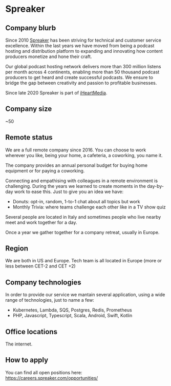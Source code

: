 # Spreaker 

## Company blurb

Since 2010 [Spreaker](https://www.spreaker.com/)  has been striving for technical and customer service excellence. Within the last years we have moved from being a podcast hosting and distribution platform to expanding and innovating how content producers monetize and hone their craft. 

Our global podcast hosting network delivers more than 300 million listens per month across 4 continents, enabling more than 50 thousand podcast producers to get heard and create successful podcasts. We ensure to bridge the gap between creativity and passion to profitable businesses.

Since late 2020 Spreaker is part of [iHeartMedia](https://www.iheartmedia.com/). 

## Company size

~50 

## Remote status

We are a full remote company since 2016. You can choose to work wherever you like, being your home, a cafeteria, a coworking, you name it.

The company provides an annual personal budget for buying home equipment or for paying a coworking.

Connecting and empathising with colleagues in a remote environment is challenging. During the years we learned to create moments in the day-by-day work to ease this. Just to give you an idea we have: 
- Donuts: opt-in, random, 1-to-1 chat about all topics but work
- Monthly Trivia: where teams challenge each other like in a TV show quiz

Several people are located in Italy and sometimes people who live nearby meet and work together for a day. 

Once a year we gather together for a company retreat, usually in Europe.

## Region

We are both in US and Europe. Tech team is all located in Europe (more or less between CET-2 and CET +2)

## Company technologies

In order to provide our service we mantain several application, using a wide range of technologies, just to name a few: 
- Kubernetes, Lambda, SQS, Postgres, Redis, Prometheus
- PHP, Javascript, Typescript, Scala, Android, Swift, Kotlin

## Office locations

The internet. 

## How to apply

You can find all open positions here: https://careers.spreaker.com/opportunities/
